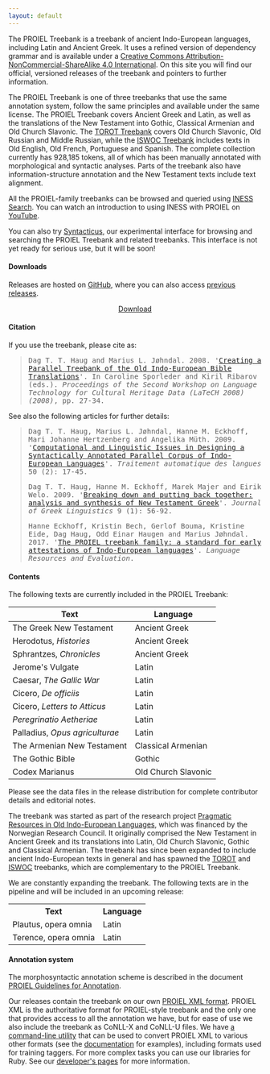 ```yaml
---
layout: default
---
```


The PROIEL Treebank is a treebank of ancient Indo-European languages, including Latin and Ancient Greek. It uses a refined version of dependency grammar and is available under a [Creative Commons Attribution-NonCommercial-ShareAlike 4.0 International](https://creativecommons.org/licenses/by-nc-sa/4.0/). On this site you will find our official, versioned releases of the treebank and pointers to further information.

The PROIEL Treebank is one of three treebanks that use the same annotation system, follow the same principles and available under the same license. The PROIEL Treebank covers Ancient Greek and Latin, as well as the translations of the New Testament into Gothic, Classical Armenian and Old Church Slavonic. The [TOROT Treebank](http://torottreebank.github.io/) covers Old Church Slavonic, Old Russian and Middle Russian, while the [ISWOC Treebank](https://iswoc.github.io/) includes texts in Old English, Old French, Portuguese and Spanish. The complete collection currently has 928,185 tokens, all of which has been manually annotated with morphological and syntactic analyses. Parts of the treebank also have information-structure annotation and the New Testament texts include text alignment.

All the PROIEL-family treebanks can be browsed and queried using [INESS Search](http://clarino.uib.no/iness/treebanks). You can watch an introduction to using INESS with PROIEL on [YouTube](https://www.youtube.com/watch?v=Btk5UX-fsOY&feature=youtu.be&t=2240).

You can also try [Syntacticus](http://syntacticus.org), our experimental interface for browsing and searching the PROIEL Treebank and related treebanks. This interface is not yet ready for serious use, but it will be soon!

#### Downloads

Releases are hosted on [GitHub](https://github.com/proiel/proiel-treebank/), where you can also access [previous releases](https://github.com/proiel/proiel-treebank/releases).

<p style="text-align: center">
  <a class="button button-outline" href="https://github.com/proiel/proiel-treebank/releases/latest">
    <span class="icon">
      <i class="fa fa-download"></i>
    </span>
    <span>Download</span>
  </a>
</p>

#### Citation

If you use the treebank, please cite as:

<blockquote>
  <p>
    <tt>
      Dag T. T. Haug and Marius L. Jøhndal. 2008. '<a href="http://www.lrec-conf.org/proceedings/lrec2008/workshops/W22_Proceedings.pdf#page=31">Creating a Parallel Treebank of the Old Indo-European Bible Translations</a>'. In Caroline Sporleder and Kiril Ribarov (eds.).  <em>Proceedings of the Second Workshop on Language Technology for Cultural Heritage Data (LaTeCH 2008) (2008)</em>, pp. 27-34.
    </tt>
  </p>
</blockquote>

See also the following articles for further details:

<blockquote>
  <p>
    <tt>
      Dag T. T. Haug, Marius L. Jøhndal, Hanne M. Eckhoff, Mari Johanne Hertzenberg and Angelika Müth. 2009. '<a href="http://www.atala.org/IMG/pdf/TAL-2009-50-2-01-Haug.pdf">Computational and Linguistic Issues in Designing a Syntactically Annotated Parallel Corpus of Indo-European Languages</a>'. <em>Traitement automatique des langues</em> 50 (2): 17-45.
    </tt>
  </p>

  <p>
    <tt>
      Dag T. T. Haug, Hanne M. Eckhoff, Marek Majer and Eirik Welo. 2009. '<a href="http://booksandjournals.brillonline.com/content/journals/10.1163/156658409x12529372103308">Breaking down and putting back together: analysis and synthesis of New Testament Greek</a>'. <em>Journal of Greek Linguistics</em> 9 (1): 56-92.
    </tt>
  </p>

  <p>
    <tt>
      Hanne Eckhoff, Kristin Bech, Gerlof Bouma, Kristine Eide, Dag Haug, Odd Einar Haugen and Marius Jøhndal. 2017. '<a href="https://link.springer.com/article/10.1007/s10579-017-9388-5">The PROIEL treebank family: a standard for early attestations of Indo-European languages</a>'. <em>Language Resources and Evaluation</em>.
    </tt>
  </p>
</blockquote>

#### Contents

The following texts are currently included in the PROIEL Treebank:

Text                                       | Language
-------------------------------------------|---------------------
The Greek New Testament                    | Ancient Greek
Herodotus, _Histories_                     | Ancient Greek
Sphrantzes, _Chronicles_                   | Ancient Greek
Jerome's Vulgate                           | Latin
Caesar, _The Gallic War_                   | Latin
Cicero, _De officiis_                      | Latin
Cicero, _Letters to Atticus_               | Latin
_Peregrinatio Aetheriae_                   | Latin
Palladius, _Opus agriculturae_             | Latin
The Armenian New Testament                 | Classical Armenian
The Gothic Bible                           | Gothic
Codex Marianus                             | Old Church Slavonic

Please see the data files in the release distribution for complete contributor details and editorial notes.

The treebank was started as part of the research project [Pragmatic Resources in Old Indo-European Languages](http://www.hf.uio.no/ifikk/english/research/projects/proiel/), which was financed by the Norwegian Research Council. It originally comprised the New Testament in Ancient Greek and its translations into Latin, Old Church Slavonic, Gothic and Classical Armenian. The treebank has since been expanded to include ancient Indo-European texts in general and has spawned the [TOROT](http://torottreebank.github.io/) and [ISWOC](https://iswoc.github.io/) treebanks, which are complementary to the PROIEL Treebank.

We are constantly expanding the treebank. The following texts are in the pipeline and will be included in an upcoming release:

<table>
  <tr>
    <th>Text</th>
    <th>Language</th>
  </tr>
  <tr>
    <td>Plautus, opera omnia</td>
    <td>Latin</td>
  </tr>
  <tr>
    <td>Terence, opera omnia</td>
    <td>Latin</td>
  </tr>
</table>

#### Annotation system

The morphosyntactic annotation scheme is described in the document [PROIEL Guidelines for Annotation](http://folk.uio.no/daghaug/syntactic_guidelines.pdf).

Our releases contain the treebank on our own [PROIEL XML format](https://proiel.github.io/handbook/developer/#the-proiel-xml-format). PROIEL XML is the authoritative format for PROIEL-style treebank and the only one that provides access to all the annotation we have, but for ease of use we also include the treebank as CoNLL-X and CoNLL-U files. We have [a command-line utility](https://github.com/proiel/proiel-cli) that can be used to convert PROIEL XML to various other formats (see the [documentation](https://proiel.github.io/handbook/developer/#manipulating-proiel-xml-treebank-files) for examples), including formats used for training taggers. For more complex tasks you can use our libraries for Ruby. See our [developer's pages](http://dev.syntacticus.org) for more information.

<!-- Ready-made conversion of the PROIEL treebank to Universal Dependencies  -->
